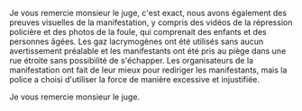Je vous remercie monsieur le juge, c'est exact, nous avons également des preuves visuelles de la manifestation, y compris des vidéos de la répression policière et des photos de la foule, qui comprenait des enfants et des personnes âgées. Les gaz lacrymogènes ont été utilisés sans aucun avertissement préalable et les manifestants ont été pris au piège dans une rue étroite sans possibilité de s'échapper. Les organisateurs de la manifestation ont fait de leur mieux pour rediriger les manifestants, mais la police a choisi d'utiliser la force de manière excessive et injustifiée.

Je vous remercie monsieur le juge.
